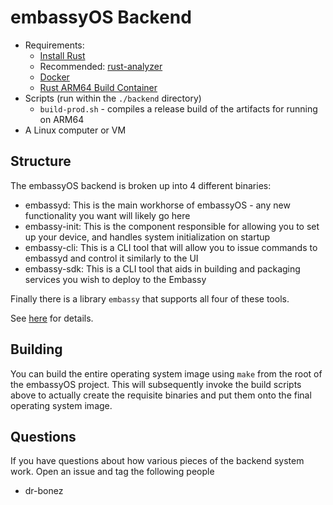 # embassyOS Backend

- Requirements:
  - [Install Rust](https://rustup.rs)
  - Recommended: [rust-analyzer](https://rust-analyzer.github.io/)
  - [Docker](https://docs.docker.com/get-docker/)
  - [Rust ARM64 Build Container](https://github.com/Start9Labs/rust-arm-builder)
- Scripts (run within the `./backend` directory)
  - `build-prod.sh` - compiles a release build of the artifacts for running on
    ARM64
- A Linux computer or VM

## Structure

The embassyOS backend is broken up into 4 different binaries:

- embassyd: This is the main workhorse of embassyOS - any new functionality you
  want will likely go here
- embassy-init: This is the component responsible for allowing you to set up
  your device, and handles system initialization on startup
- embassy-cli: This is a CLI tool that will allow you to issue commands to
  embassyd and control it similarly to the UI
- embassy-sdk: This is a CLI tool that aids in building and packaging services
  you wish to deploy to the Embassy

Finally there is a library `embassy` that supports all four of these tools.

See [here](/backend/Cargo.toml) for details.

## Building

You can build the entire operating system image using `make` from the root of
the embassyOS project. This will subsequently invoke the build scripts above to
actually create the requisite binaries and put them onto the final operating
system image.

## Questions

If you have questions about how various pieces of the backend system work. Open
an issue and tag the following people

- dr-bonez
